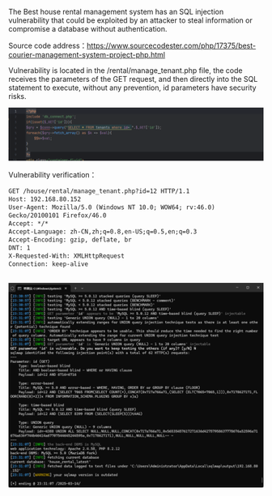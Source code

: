 

The Best house rental management system has an SQL injection vulnerability that could be exploited by an attacker to steal information or compromise a database without authentication.





Source code address：https://www.sourcecodester.com/php/17375/best-courier-management-system-project-php.html



Vulnerability is located in the /rental/manage_tenant.php file, the code receives the parameters of the GET request, and then directly into the SQL statement to execute, without any prevention, id parameters have security risks.

![image-20250314233514507](images/image-20250314233514507.png)







Vulnerability verification：

```
GET /house/rental/manage_tenant.php?id=12 HTTP/1.1
Host: 192.168.80.152
User-Agent: Mozilla/5.0 (Windows NT 10.0; WOW64; rv:46.0) Gecko/20100101 Firefox/46.0
Accept: */*
Accept-Language: zh-CN,zh;q=0.8,en-US;q=0.5,en;q=0.3
Accept-Encoding: gzip, deflate, br
DNT: 1
X-Requested-With: XMLHttpRequest
Connection: keep-alive


```

 ![image-20250314233112973](images/image-20250314233112973.png)



































